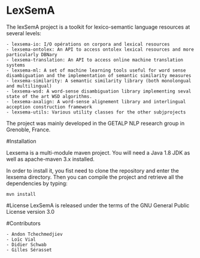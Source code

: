 LexSemA
========

The lexSemA project is a toolkit for lexico-semantic language resources at several levels: 
    
    - lexsema-io: I/O opérations on corpora and lexical resources
    - lexsema-ontolex: An API to access ontolex lexical resources and more particularly DBNary
    - lexsema-translation: An API to access online machine translation systems
    - lexsema-ml: A set of machine learning tools useful for word sense disambiguation and the implementation of semantic similarity measures
    - lexsema-similarity: A semantic similarity library (both monolongual and multilingual)
    - lexsema-wsd: A word-sense disambiguation library implementing seval state of the art WSD algorithms.
    - lexsema-axalign: A word-sense alignement library and interlingual acception construction framework 
    - lexsema-utils: Various utility classes for the other subjprojects

The project was mainly developed in the GETALP NLP research group in Grenoble, France. 

#Installation

Lexsema is a multi-module maven project. You will need a Java 1.8 JDK as well as apache-maven 3.x installed.

In order to install it, you fist need to clone the repository and enter the lexsema directory. Then you can compile the project and retrieve all the dependencies by typing: 
```
mvn install 
```
 
#License
LexSemA is released under the terms of the GNU General Public License version 3.0

#Contributors

    - Andon Tchechmedjiev
    - Loïc Vial
    - Didier Schwab
    - Gilles Sérasset
